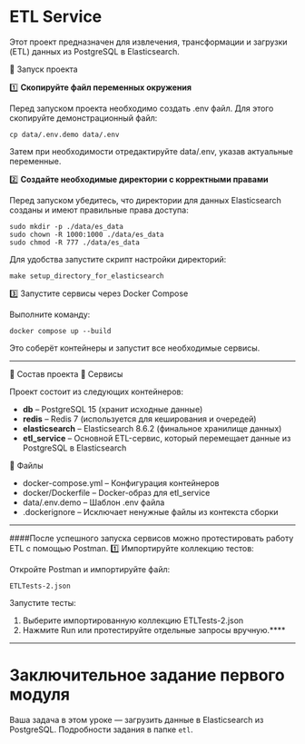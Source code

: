 # ETL Service

Этот проект предназначен для извлечения, трансформации и загрузки (ETL) данных из PostgreSQL в Elasticsearch.

🚀 Запуск проекта

1️⃣ **Скопируйте файл переменных окружения**

Перед запуском проекта необходимо создать .env файл. Для этого скопируйте демонстрационный файл:

	cp data/.env.demo data/.env

Затем при необходимости отредактируйте data/.env, указав актуальные переменные.

2️⃣ **Создайте необходимые директории с корректными правами**

Перед запуском убедитесь, что директории для данных Elasticsearch созданы и имеют правильные права доступа:

	sudo mkdir -p ./data/es_data
	sudo chown -R 1000:1000 ./data/es_data
	sudo chmod -R 777 ./data/es_data

Для удобства запустите скрипт настройки директорий:

	make setup_directory_for_elasticsearch

3️⃣ Запустите сервисы через Docker Compose

Выполните команду:

	docker compose up --build

Это соберёт контейнеры и запустит все необходимые сервисы.

----------------
🔧 Состав проекта
📂 Сервисы

Проект состоит из следующих контейнеров:

- **db** – PostgreSQL 15 (хранит исходные данные)
- **redis** – Redis 7 (используется для кеширования и очередей)
- **elasticsearch** – Elasticsearch 8.6.2 (финальное хранилище данных)
- **etl_service** – Основной ETL-сервис, который перемещает данные из PostgreSQL в Elasticsearch

📂 Файлы

- docker-compose.yml – Конфигурация контейнеров
- docker/Dockerfile – Docker-образ для etl_service
- data/.env.demo – Шаблон .env файла
- .dockerignore – Исключает ненужные файлы из контекста сборки

------------------------
####После успешного запуска сервисов можно протестировать работу ETL с помощью Postman.
1️⃣ Импортируйте коллекцию тестов:

Откройте Postman и импортируйте файл:

	ETLTests-2.json
	
Запустите тесты:

1. Выберите импортированную коллекцию ETLTests-2.json
2. Нажмите Run или протестируйте отдельные запросы вручную.****


--------------------
# Заключительное задание первого модуля

Ваша задача в этом уроке — загрузить данные в Elasticsearch из PostgreSQL. Подробности задания в папке `etl`.
